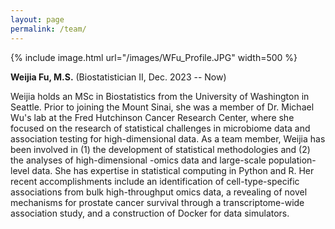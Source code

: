 ```yaml
---
layout: page
permalink: /team/
---
```


{% include image.html url="/images/WFu_Profile.JPG" width=500 %}

**Weijia Fu, M.S.** (Biostatistician II, Dec. 2023 -- Now)

Weijia holds an MSc in Biostatistics from the University of Washington in Seattle. Prior to joining the Mount Sinai, she was a member of Dr. Michael Wu's lab at the Fred Hutchinson Cancer Research Center, where she focused on the research of statistical challenges in microbiome data and association testing for high-dimensional data. As a team member, Weijia has been involved in (1) the development of statistical methodologies and (2) the analyses of high-dimensional -omics data and large-scale population-level data. She has expertise in statistical computing in Python and R. Her recent accomplishments include an identification of cell-type-specific associations from bulk high-throughput omics data, a revealing of novel mechanisms for prostate cancer survival through a transcriptome-wide association study, and a construction of Docker for data simulators.
